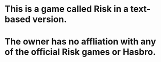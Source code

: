 # This is a game called Risk in a text-based version.
# The owner has no affliation with any of the official Risk games or Hasbro.

